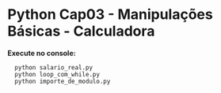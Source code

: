 # Python Cap03 - Manipulações Básicas - Calculadora


**Execute no console:**

```
  python salario_real.py
  python loop_com_while.py
  python importe_de_modulo.py
```
